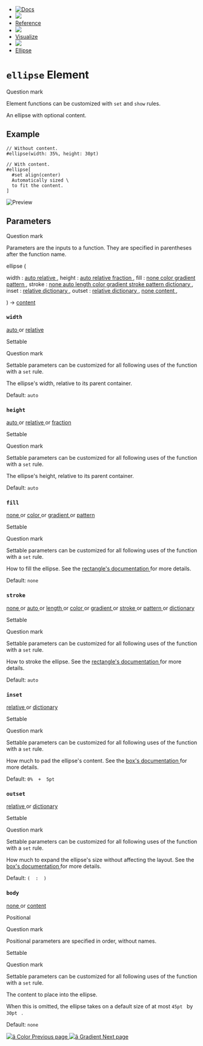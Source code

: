   * [ ![Docs](/assets/icons/16-docs-dark.svg) ](/docs)
  * ![](/assets/icons/16-arrow-right.svg)
  * [ Reference ](/docs/reference/)
  * ![](/assets/icons/16-arrow-right.svg)
  * [ Visualize ](/docs/reference/visualize/)
  * ![](/assets/icons/16-arrow-right.svg)
  * [ Ellipse ](/docs/reference/visualize/ellipse/)

#  ` ellipse ` Element

Question mark

Element functions can be customized with ` set ` and  ` show ` rules.

An ellipse with optional content.

##  Example

    
    
    // Without content.
    #ellipse(width: 35%, height: 30pt)
    
    // With content.
    #ellipse[
      #set align(center)
      Automatically sized \
      to fit the content.
    ]
    

![Preview](/assets/docs/u35LFJMn0LDLxUBqOdjmvgAAAAAAAAAA.png)

##  Parameters

Question mark

Parameters are the inputs to a function. They are specified in parentheses
after the function name.

ellipse  (

width  :  [ auto ](/docs/reference/foundations/auto/) [ relative
](/docs/reference/layout/relative/) ,  height  :  [ auto
](/docs/reference/foundations/auto/) [ relative
](/docs/reference/layout/relative/) [ fraction
](/docs/reference/layout/fraction/) ,  fill  :  [ none
](/docs/reference/foundations/none/) [ color
](/docs/reference/visualize/color/) [ gradient
](/docs/reference/visualize/gradient/) [ pattern
](/docs/reference/visualize/pattern/) ,  stroke  :  [ none
](/docs/reference/foundations/none/) [ auto
](/docs/reference/foundations/auto/) [ length
](/docs/reference/layout/length/) [ color ](/docs/reference/visualize/color/)
[ gradient ](/docs/reference/visualize/gradient/) [ stroke
](/docs/reference/visualize/stroke/) [ pattern
](/docs/reference/visualize/pattern/) [ dictionary
](/docs/reference/foundations/dictionary/) ,  inset  :  [ relative
](/docs/reference/layout/relative/) [ dictionary
](/docs/reference/foundations/dictionary/) ,  outset  :  [ relative
](/docs/reference/layout/relative/) [ dictionary
](/docs/reference/foundations/dictionary/) ,  [ none
](/docs/reference/foundations/none/) [ content
](/docs/reference/foundations/content/) ,

)  -> [ content ](/docs/reference/foundations/content/)

###  ` width `

[ auto ](/docs/reference/foundations/auto/) or  [ relative
](/docs/reference/layout/relative/)

Settable

Question mark

Settable parameters can be customized for all following uses of the function
with a ` set ` rule.

The ellipse's width, relative to its parent container.

Default: ` auto  `

###  ` height `

[ auto ](/docs/reference/foundations/auto/) or  [ relative
](/docs/reference/layout/relative/) or  [ fraction
](/docs/reference/layout/fraction/)

Settable

Question mark

Settable parameters can be customized for all following uses of the function
with a ` set ` rule.

The ellipse's height, relative to its parent container.

Default: ` auto  `

###  ` fill `

[ none ](/docs/reference/foundations/none/) or  [ color
](/docs/reference/visualize/color/) or  [ gradient
](/docs/reference/visualize/gradient/) or  [ pattern
](/docs/reference/visualize/pattern/)

Settable

Question mark

Settable parameters can be customized for all following uses of the function
with a ` set ` rule.

How to fill the ellipse. See the [ rectangle's documentation
](/docs/reference/visualize/rect/#parameters-fill) for more details.

Default: ` none  `

###  ` stroke `

[ none ](/docs/reference/foundations/none/) or  [ auto
](/docs/reference/foundations/auto/) or  [ length
](/docs/reference/layout/length/) or  [ color
](/docs/reference/visualize/color/) or  [ gradient
](/docs/reference/visualize/gradient/) or  [ stroke
](/docs/reference/visualize/stroke/) or  [ pattern
](/docs/reference/visualize/pattern/) or  [ dictionary
](/docs/reference/foundations/dictionary/)

Settable

Question mark

Settable parameters can be customized for all following uses of the function
with a ` set ` rule.

How to stroke the ellipse. See the [ rectangle's documentation
](/docs/reference/visualize/rect/#parameters-stroke) for more details.

Default: ` auto  `

###  ` inset `

[ relative ](/docs/reference/layout/relative/) or  [ dictionary
](/docs/reference/foundations/dictionary/)

Settable

Question mark

Settable parameters can be customized for all following uses of the function
with a ` set ` rule.

How much to pad the ellipse's content. See the [ box's documentation
](/docs/reference/layout/box/#parameters-inset) for more details.

Default: ` 0%  +  5pt  `

###  ` outset `

[ relative ](/docs/reference/layout/relative/) or  [ dictionary
](/docs/reference/foundations/dictionary/)

Settable

Question mark

Settable parameters can be customized for all following uses of the function
with a ` set ` rule.

How much to expand the ellipse's size without affecting the layout. See the [
box's documentation ](/docs/reference/layout/box/#parameters-outset) for more
details.

Default: ` (  :  )  `

###  ` body `

[ none ](/docs/reference/foundations/none/) or  [ content
](/docs/reference/foundations/content/)

Positional

Question mark

Positional parameters are specified in order, without names.

Settable

Question mark

Settable parameters can be customized for all following uses of the function
with a ` set ` rule.

The content to place into the ellipse.

When this is omitted, the ellipse takes on a default size of at most ` 45pt  `
by ` 30pt  ` .

Default: ` none  `

[ ![â](/assets/icons/16-arrow-right.svg) Color  Previous page
](/docs/reference/visualize/color/) [ ![â](/assets/icons/16-arrow-right.svg)
Gradient  Next page  ](/docs/reference/visualize/gradient/)

